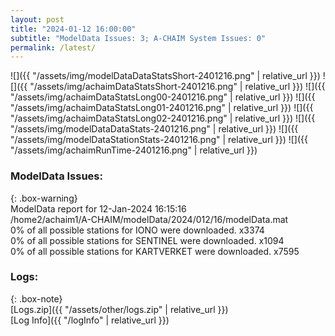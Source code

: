 ```yaml
---
layout: post
title: "2024-01-12 16:00:00"
subtitle: "ModelData Issues: 3; A-CHAIM System Issues: 0"
permalink: /latest/
---
```


![]({{ "/assets/img/modelDataDataStatsShort-2401216.png" | relative_url }})
![]({{ "/assets/img/achaimDataStatsShort-2401216.png" | relative_url }})
![]({{ "/assets/img/achaimDataStatsLong00-2401216.png" | relative_url }})
![]({{ "/assets/img/achaimDataStatsLong01-2401216.png" | relative_url }})
![]({{ "/assets/img/achaimDataStatsLong02-2401216.png" | relative_url }})
![]({{ "/assets/img/modelDataDataStats-2401216.png" | relative_url }})
![]({{ "/assets/img/modelDataStationStats-2401216.png" | relative_url }})
![]({{ "/assets/img/achaimRunTime-2401216.png" | relative_url }})


### ModelData Issues:  
  
{: .box-warning}  
 ModelData report for 12-Jan-2024 16:15:16   
 /home2/achaim1/A-CHAIM/modelData/2024/012/16/modelData.mat   
 0% of all possible stations for IONO were downloaded. x3374   
 0% of all possible stations for SENTINEL were downloaded. x1094   
 0% of all possible stations for KARTVERKET were downloaded. x7595   
  


### Logs:  
  
{: .box-note}  
[Logs.zip]({{ "/assets/other/logs.zip" | relative_url }})  
[Log Info]({{ "/logInfo" | relative_url }})  
